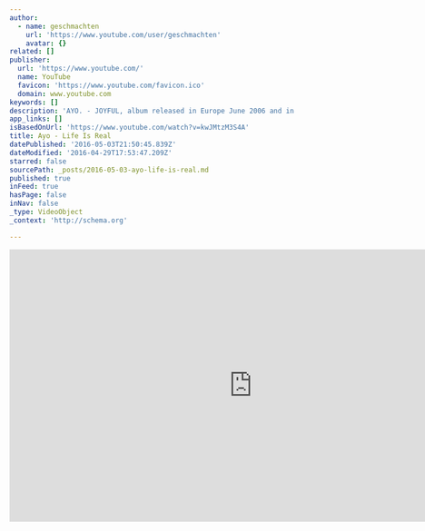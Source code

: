 ```yaml
---
author:
  - name: geschmachten
    url: 'https://www.youtube.com/user/geschmachten'
    avatar: {}
related: []
publisher:
  url: 'https://www.youtube.com/'
  name: YouTube
  favicon: 'https://www.youtube.com/favicon.ico'
  domain: www.youtube.com
keywords: []
description: 'AYO. - JOYFUL, album released in Europe June 2006 and in the U.S.A.'
app_links: []
isBasedOnUrl: 'https://www.youtube.com/watch?v=kwJMtzM3S4A'
title: Ayo - Life Is Real
datePublished: '2016-05-03T21:50:45.839Z'
dateModified: '2016-04-29T17:53:47.209Z'
starred: false
sourcePath: _posts/2016-05-03-ayo-life-is-real.md
published: true
inFeed: true
hasPage: false
inNav: false
_type: VideoObject
_context: 'http://schema.org'

---
```

<iframe src="https://cdn.embedly.com/widgets/media.html?src=https%3A%2F%2Fwww.youtube.com%2Fembed%2FkwJMtzM3S4A%3Ffeature%3Doembed&amp;url=https%3A%2F%2Fwww.youtube.com%2Fwatch%3Fv%3DkwJMtzM3S4A&amp;image=https%3A%2F%2Fi.ytimg.com%2Fvi%2FkwJMtzM3S4A%2Fhqdefault.jpg&amp;key=b7d04c9b404c499eba89ee7072e1c4f7&amp;type=text%2Fhtml&amp;schema=youtube" width="854" height="480" scrolling="no" frameborder="0" allowfullscreen="" style=""></iframe>